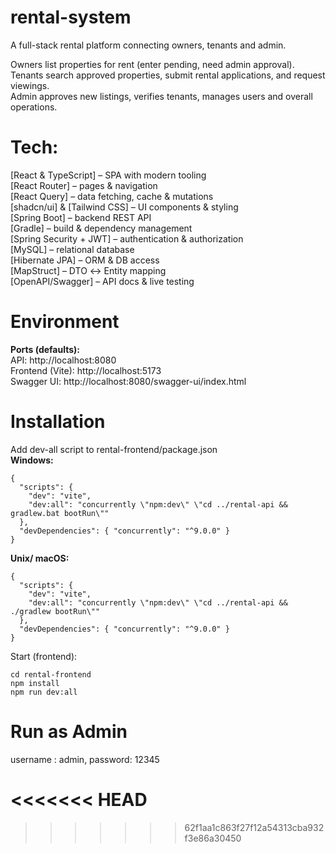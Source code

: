 # rental-system

A full-stack rental platform connecting owners, tenants and admin.<br>

Owners list properties for rent (enter pending, need admin approval).<br>
Tenants search approved properties, submit rental applications, and request viewings.<br> 
Admin approves new listings, verifies tenants, manages users and overall operations.<br> 

# Tech:

[React & TypeScript] – SPA with modern tooling<br> 
[React Router] – pages & navigation<br> 
[React Query] – data fetching, cache & mutations<br> 
[shadcn/ui] & [Tailwind CSS] – UI components & styling<br>
[Spring Boot] – backend REST API<br>
[Gradle] – build & dependency management<br>
[Spring Security + JWT] – authentication & authorization<br>
[MySQL] – relational database<br>
[Hibernate JPA] – ORM & DB access<br>
[MapStruct] – DTO ↔ Entity mapping<br>
[OpenAPI/Swagger] – API docs & live testing<br>

# Environment

**Ports (defaults):**<br>
API: http://localhost:8080<br>
Frontend (Vite): http://localhost:5173<br>
Swagger UI: http://localhost:8080/swagger-ui/index.html<br>

# Installation
Add dev-all script to rental-frontend/package.json<br>
**Windows:**
```
{
  "scripts": {
    "dev": "vite",
    "dev:all": "concurrently \"npm:dev\" \"cd ../rental-api && gradlew.bat bootRun\""
  },
  "devDependencies": { "concurrently": "^9.0.0" }
}
```
**Unix/ macOS:**
```
{
  "scripts": {
    "dev": "vite",
    "dev:all": "concurrently \"npm:dev\" \"cd ../rental-api && ./gradlew bootRun\""
  },
  "devDependencies": { "concurrently": "^9.0.0" }
}

```
Start (frontend):
```
cd rental-frontend
npm install
npm run dev:all
```

# Run as Admin

username : admin, password: 12345



<<<<<<< HEAD
=======

>>>>>>> 62f1aa1c863f27f12a54313cba932f3e86a30450
